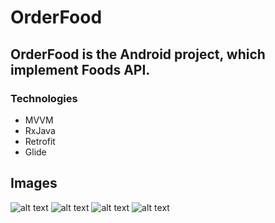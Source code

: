 # OrderFood

## OrderFood is the Android project, which implement Foods API.

### Technologies

* MVVM
* RxJava
* Retrofit
* Glide

## Images

![alt text](https://github.com/ataballyyev/OrderFood/blob/main/app/src/main/res/drawable/scr_1.png)
![alt text](https://github.com/ataballyyev/OrderFood/blob/main/app/src/main/res/drawable/scr_2.png)
![alt text](https://github.com/ataballyyev/OrderFood/blob/main/app/src/main/res/drawable/scr_3.png)
![alt text](https://github.com/ataballyyev/OrderFood/blob/main/app/src/main/res/drawable/scr_4.png)
